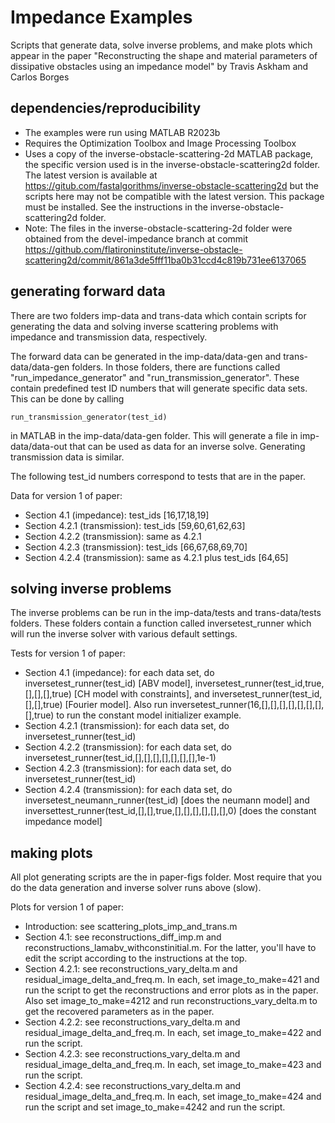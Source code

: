 # Impedance Examples

Scripts that generate data, solve inverse problems, and make plots
which appear in the paper "Reconstructing the shape and material
parameters of dissipative obstacles using an
impedance model" by Travis Askham and Carlos Borges 

## dependencies/reproducibility

- The examples were run using MATLAB R2023b
- Requires the Optimization Toolbox and Image Processing Toolbox
- Uses a copy of the inverse-obstacle-scattering-2d MATLAB package, the
specific version used is in the inverse-obstacle-scattering2d folder.
The latest version is available at
https://gitub.com/fastalgorithms/inverse-obstacle-scattering2d but the
scripts here may not be compatible with the latest version.
This package must be installed. See the instructions in the
inverse-obstacle-scattering2d folder. 
- Note: The files in the inverse-obstacle-scattering-2d folder were obtained
from the devel-impedance branch at commit
https://github.com/flatironinstitute/inverse-obstacle-scattering2d/commit/861a3de5fff11ba0b31ccd4c819b731ee6137065 

## generating forward data

There are two folders imp-data and trans-data which contain scripts
for generating the data and solving inverse scattering problems with
impedance and transmission data, respectively.

The forward data can be generated in the imp-data/data-gen and
trans-data/data-gen folders. In those folders, there are functions
called "run_impedance_generator" and "run_transmission_generator".
These contain predefined test ID numbers that will generate
specific data sets. This can be done by calling

```
run_transmission_generator(test_id)
```
in MATLAB in the imp-data/data-gen folder. This will generate a
file in imp-data/data-out that can be used as data for an inverse
solve. Generating transmission data is similar.

The following test_id numbers correspond to tests that are
in the paper.

Data for version 1 of paper:
- Section 4.1 (impedance): test_ids [16,17,18,19]
- Section 4.2.1 (transmission): test_ids [59,60,61,62,63]
- Section 4.2.2 (transmission): same as 4.2.1
- Section 4.2.3 (transmission): test_ids [66,67,68,69,70]
- Section 4.2.4 (transmission): same as 4.2.1 plus test_ids [64,65]

## solving inverse problems

The inverse problems can be run in the imp-data/tests and trans-data/tests
folders. These folders contain a function called inversetest_runner
which will run the inverse solver with various default settings.

Tests for version 1 of paper:
- Section 4.1 (impedance): for each data set, do
inversetest_runner(test_id) [ABV model],
inversetest_runner(test_id,true,[],[],[],true) [CH model with constraints],
and inversetest_runner(test_id,[],[],true) [Fourier model].
Also run inversetest_runner(16,[],[],[],[],[],[],[],[],true) to
run the constant model initializer example.
- Section 4.2.1 (transmission): for each data set, do
inversetest_runner(test_id)
- Section 4.2.2 (transmission): for each data set, do
inversetest_runner(test_id,[],[],[],[],[],[],[],1e-1)
- Section 4.2.3 (transmission): for each data set, do
inversetest_runner(test_id)
- Section 4.2.4 (transmission): for each data set, do
inversetest_neumann_runner(test_id) [does the neumann model] and
inversettest_runner(test_id,[],[],true,[],[],[],[],[],[],0)
[does the constant impedance model]

## making plots

All plot generating scripts are the in paper-figs folder. Most
require that you do the data generation and inverse solver runs
above (slow).

Plots for version 1 of paper:
- Introduction: see scattering_plots_imp_and_trans.m
- Section 4.1: see reconstructions_diff_imp.m and
reconstructions_lamabv_withconstinitial.m. For the latter,
you'll have to edit the script according to the instructions
at the top.
- Section 4.2.1: see reconstructions_vary_delta.m and
residual_image_delta_and_freq.m. In each, set image_to_make=421
and run the script to get the reconstructions and error plots
as in the paper.
Also set image_to_make=4212 and run reconstructions_vary_delta.m
to get the recovered parameters as in the paper.
- Section 4.2.2: see reconstructions_vary_delta.m and
residual_image_delta_and_freq.m. In each, set image_to_make=422
and run the script. 
- Section 4.2.3: see reconstructions_vary_delta.m and
residual_image_delta_and_freq.m. In each, set image_to_make=423
and run the script.
- Section 4.2.4: see reconstructions_vary_delta.m and
residual_image_delta_and_freq.m. In each, set image_to_make=424
and run the script and set image_to_make=4242 and run the script. 